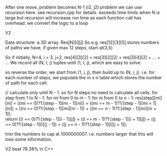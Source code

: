 After one move, problem becomes N-1 (i2, j2) problem 
we can use recursion here. see recursion.cpp for details. exceeds time limits when N is large
but recursion will increase run time as each function call has overhead. we convert the logic to a loop



V2

Data structure: a 3D array. Res[N][i][j]
So e.g. res[12][3][5] stores numbers of paths we have, if given max 12 steps, start at(3,5)

So if initially, N=4, i = 3, j=2, 
res[4][3][2] = res[3][2][2] + res[3][4][2] + ... + ...
We record all (N, I, j) tuples until (1, I, j), which are easy to solve.

so reverse the order, we start from (1, i, j), then build up to (N, i, j). i.e. for each number of steps, we populate the m x n table which stores the number of path for each cell.

// calculate only until N - 1. so for N steps no need to calculate all cells.
for step from 1 to N - 1:
	for mi from 0 to m - 1:
		for ni from 0 to n - 1:
			res[step][mi][ni] = ((mi == 0)?1:[step - 1][mi - 1][ni])
                 + ((mi == m - 1)?1:[step - 1][mi + 1][ni])
                 + ((ni == 0)?1:[step - 1][mi][ni - 1])
                 + ((ni == n - 1)?1:[step - 1][mi][ni + 1]);		 
return ((i == 0)?1:[step - 1][i - 1][j])
                 + ((i == m - 1)?1:[step - 1][i + 1][j])
                 + ((j == 0)?1:[step - 1][i][j - 1])
                 + ((j == n - 1)?1:[step - 1][i][j + 1]);
				 
				 
trim the numbers to cap at 1000000007. i.e. numbers larger that this will lose some information.

V2 beat 78.38% in C++

